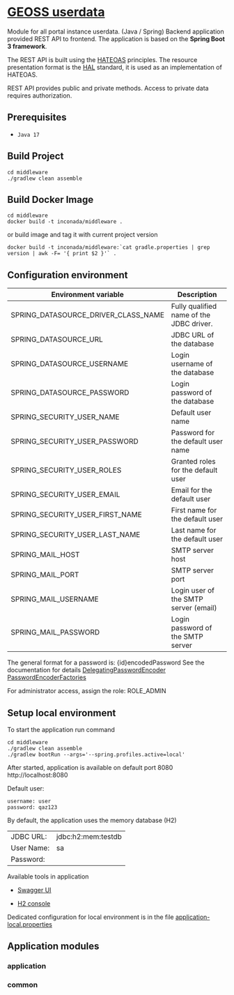 # [GEOSS userdata](geoss-userdata/README.md)

Module for all portal instance userdata. (Java / Spring)
Backend application provided REST API to frontend.
The application is based on the **Spring Boot 3 framework**.

The REST API is built using the [HATEOAS](https://en.wikipedia.org/wiki/HATEOAS) principles.
The resource presentation format is the [HAL](https://en.wikipedia.org/wiki/Hypertext_Application_Language) standard, it is used as an implementation of HATEOAS.

REST API provides public and private methods.
Access to private data requires authorization.

## Prerequisites

- `Java 17`

## Build Project

```shell
cd middleware
./gradlew clean assemble
```

## Build Docker Image

```shell
cd middleware
docker build -t inconada/middleware .
```
or build image and tag it with current project version
```shell
docker build -t inconada/middleware:`cat gradle.properties | grep version | awk -F= '{ print $2 }'` .
```

## Configuration environment

| Environment variable                | Description                              |
|-------------------------------------|------------------------------------------|
| SPRING_DATASOURCE_DRIVER_CLASS_NAME | Fully qualified name of the JDBC driver. |
| SPRING_DATASOURCE_URL               | JDBC URL of the database                 |
| SPRING_DATASOURCE_USERNAME          | Login username of the database           |
| SPRING_DATASOURCE_PASSWORD          | Login password of the database           |
| SPRING_SECURITY_USER_NAME           | Default user name                        |
| SPRING_SECURITY_USER_PASSWORD       | Password for the default user name       |
| SPRING_SECURITY_USER_ROLES          | Granted roles for the default user       |
| SPRING_SECURITY_USER_EMAIL          | Email for the default user               |
| SPRING_SECURITY_USER_FIRST_NAME     | First name for the default user          |
| SPRING_SECURITY_USER_LAST_NAME      | Last name for the default user           |
| SPRING_MAIL_HOST                    | SMTP server host                         |
| SPRING_MAIL_PORT                    | SMTP server port                         |
| SPRING_MAIL_USERNAME                | Login user of the SMTP server (email)    |
| SPRING_MAIL_PASSWORD                | Login password of the SMTP server        |

The general format for a password is: {id}encodedPassword
See the documentation for details
[DelegatingPasswordEncoder](https://docs.spring.io/spring-security/site/docs/current/api/org/springframework/security/crypto/password/DelegatingPasswordEncoder.html)
[PasswordEncoderFactories](https://docs.spring.io/spring-security/site/docs/current/api/org/springframework/security/crypto/factory/PasswordEncoderFactories.html)

For administrator access, assign the role: ROLE_ADMIN

## Setup local environment

To start the application run command
```shell
cd middleware
./gradlew clean assemble
./gradlew bootRun --args='--spring.profiles.active=local'
```

After started, application is available on default port 8080
http://localhost:8080

Default user:
```
username: user
password: qaz123
```

By default, the application uses the memory database (H2)

|            |                    |
|------------|--------------------|
| JDBC URL:  | jdbc:h2:mem:testdb |
| User Name: | sa                 |
| Password:  |                    |

Available tools in application

- [Swagger UI](http://localhost:8080/swagger-ui/index.html)

- [H2 console](http://localhost:8080/h2-console/)

Dedicated configuration for local environment is in the file
[application-local.properties](application/src/main/resources/application-local.properties)

## Application modules

### application

### common
